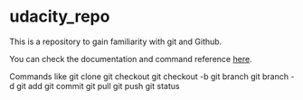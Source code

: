 # udacity_repo
This is a repository to gain familiarity with git and Github.

You can check the documentation and command reference [here](https://git-scm.com/docs).

Commands like
git clone
git checkout
git checkout -b
git branch
git branch -d
git add
git commit
git pull
git push
git status


